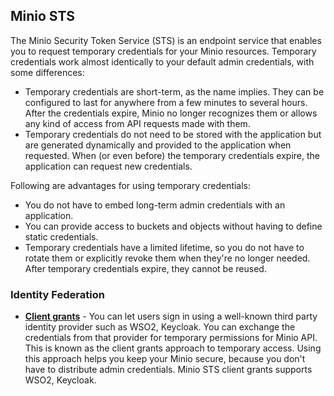 ## Minio STS
The Minio Security Token Service (STS) is an endpoint service that enables you to request temporary credentials for your Minio resources. Temporary credentials work almost identically to your default admin credentials, with some differences:

- Temporary credentials are short-term, as the name implies. They can be configured to last for anywhere from a few minutes to several hours. After the credentials expire, Minio no longer recognizes them or allows any kind of access from API requests made with them.
- Temporary credentials do not need to be stored with the application but are generated dynamically and provided to the application when requested. When (or even before) the temporary credentials expire, the application can request new credentials.

Following are advantages for using temporary credentials:

- You do not have to embed long-term admin credentials with an application.
- You can provide access to buckets and objects without having to define static credentials.
- Temporary credentials have a limited lifetime, so you do not have to rotate them or explicitly revoke them when they're no longer needed. After temporary credentials expire, they cannot be reused.

### Identity Federation

- [**Client grants**](./client-grants.md) - You can let users sign in using a well-known third party identity provider such as WSO2, Keycloak. You can exchange the credentials from that provider for temporary permissions for Minio API. This is known as the client grants approach to temporary access. Using this approach helps you keep your Minio secure, because you don't have to distribute admin credentials. Minio STS client grants supports WSO2, Keycloak.
